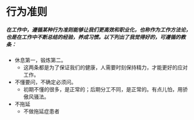 # 行为准则
##### 在工作中，遵循某种行为准则能够让我们更高效和职业化，也称作为工作方法论，也是在工作中不断总结的经验，养成习惯。以下列出了我觉得好的，可遵循的教条：

* 休息第一，锻炼第二。
  * 这两条都是为了保证我们的健康，人需要时刻保持精力，才能更好的应对工作。
* 不懂要问，不确定必须问。
  * 初期不懂的很多，是正常的；后期分工不同，是正常的。有点儿怕，用骄傲风骚法。
* 不拖延
  * 不做拖延症患者
